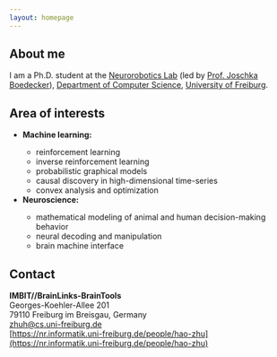 ```yaml
---
layout: homepage
---
```


## About me

I am a Ph.D. student at the [Neurorobotics Lab](https://nr.informatik.uni-freiburg.de/welcome) (led by [Prof. Joschka Boedecker](https://nr.informatik.uni-freiburg.de/people/joschka-boedecker)), [Department of Computer Science](https://www.informatik.uni-freiburg.de/), [University of Freiburg](https://uni-freiburg.de/).

## Area of interests

<ul>
  <li><b>Machine learning:</b></li>
    <ul>
    <li>reinforcement learning</li>
    <li>inverse reinforcement learning</li>
    <li>probabilistic graphical models</li>
    <li>causal discovery in high-dimensional time-series</li>
    <li>convex analysis and optimization</li>
    </ul>
  <li><b>Neuroscience:</b></li>
    <ul>
    <li>mathematical modeling of animal and human decision-making behavior</li>
    <li>neural decoding and manipulation</li>
    <li>brain machine interface</li>
    </ul>
</ul>

## Contact

**IMBIT//BrainLinks-BrainTools**  
Georges-Koehler-Allee 201  
79110 Freiburg im Breisgau, Germany  
[zhuh@cs.uni-freiburg.de](mailto:zhuh@cs.uni-freiburg.de)  
[https://nr.informatik.uni-freiburg.de/people/hao-zhu](https://nr.informatik.uni-freiburg.de/people/hao-zhu)
